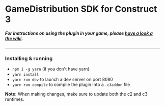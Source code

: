 # GameDistribution SDK for Construct 3

##### For instructions on using the plugin in your game, please [have a look a the wiki](https://github.com/Digitapeu/game-player-sdk-c3).

--- 

### Installing & running
- `npm i -g yarn` (if you don't have yarn)
- `yarn install`
- `yarn run dev` to launch a dev server on port 8080
- `yarn run compile` to compile the plugin into a `.c3addon` file

**Note:** When making changes, make sure to update both the c2 and c3 runtimes.